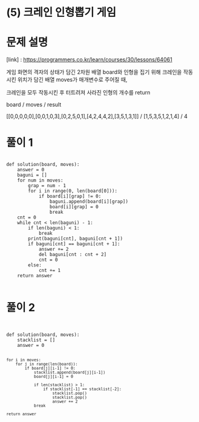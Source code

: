 # (5) 크레인 인형뽑기 게임
# 문제 설명
[link] : https://programmers.co.kr/learn/courses/30/lessons/64061

게임 화면의 격자의 상태가 담긴 2차원 배열 board와 인형을 집기 위해 크레인을 작동시킨 위치가 담긴 배열 moves가 매개변수로 주어질 때, 

크레인을 모두 작동시킨 후 터트려져 사라진 인형의 개수를 return 

board	/ moves	/ result

[[0,0,0,0,0],[0,0,1,0,3],[0,2,5,0,1],[4,2,4,4,2],[3,5,1,3,1]] /	[1,5,3,5,1,2,1,4] /	4
# 풀이 1
<pre>
<code>
def solution(board, moves):
    answer = 0
    baguni = []
    for num in moves:
        grap = num - 1
        for i in range(0, len(board[0])):
            if board[i][grap] != 0:
                baguni.append(board[i][grap])
                board[i][grap] = 0
                break
    cnt = 0
    while cnt < len(baguni) - 1:
        if len(baguni) < 1:
            break
        print(baguni[cnt], baguni[cnt + 1])
        if baguni[cnt] == baguni[cnt + 1]:
            answer += 2
            del baguni[cnt : cnt + 2]
            cnt = 0
        else:
            cnt += 1
    return answer
</code>
</pre>

# 풀이 2
<code>
<pre>
def solution(board, moves):
    stacklist = []
    answer = 0

    for i in moves:
        for j in range(len(board)):
            if board[j][i-1] != 0:
                stacklist.append(board[j][i-1])
                board[j][i-1] = 0

                if len(stacklist) > 1:
                    if stacklist[-1] == stacklist[-2]:
                        stacklist.pop()
                        stacklist.pop()
                        answer += 2     
                break

    return answer
</code>
</pre>